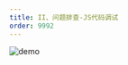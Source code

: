 ```yaml
---
title: II、问题排查-JS代码调试
order: 9992
---
```

 ![demo](https://robin2017.github.io/frontend-notes/images/debugger.jpg)